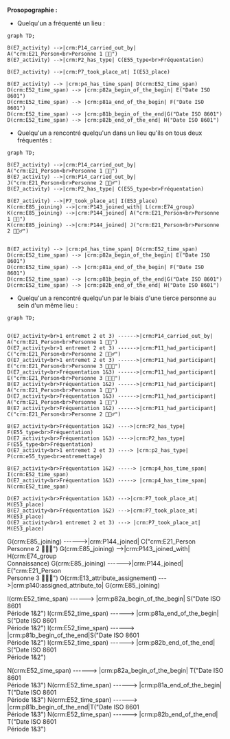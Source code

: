 **Prosopographie :**  
- Quelqu'un a fréquenté un lieu :
  
```mermaid
graph TD;

B(E7_activity) -->|crm:P14_carried_out_by| A("crm:E21_Person<br>Personne 1 👩🏼")
B(E7_activity) -->|crm:P2_has_type| C(E55_type<br>Fréquentation)

B(E7_activity) -->|crm:P7_took_place_at| I(E53_place)

B(E7_activity) --> |crm:p4_has_time_span| D(crm:E52_time_span)
D(crm:E52_time_span) --> |crm:p82a_begin_of_the_begin| E("Date ISO 8601")
D(crm:E52_time_span) --> |crm:p81a_end_of_the_begin| F("Date ISO 8601")
D(crm:E52_time_span) --> |crm:p81b_begin_of_the_end|G("Date ISO 8601")
D(crm:E52_time_span) --> |crm:p82b_end_of_the_end| H("Date ISO 8601")
```

- Quelqu'un a rencontré quelqu'un dans un lieu qu'ils on tous deux fréquentés :
  
```mermaid
graph TD;

B(E7_activity) -->|crm:P14_carried_out_by| A("crm:E21_Person<br>Personne 1 👩🏼")
B(E7_activity) -->|crm:P14_carried_out_by| J("crm:E21_Person<br>Personne 2 🧔🏻‍♂️")
B(E7_activity) -->|crm:P2_has_type| C(E55_type<br>Fréquentation)

B(E7_activity) -->|P7_took_place_at| I(E53_place)
K(crm:E85_joining) -->|crm:P143_joined_with| L(crm:E74_group)
K(crm:E85_joining) -->|crm:P144_joined| A("crm:E21_Person<br>Personne 1 👩🏼")
K(crm:E85_joining) -->|crm:P144_joined| J("crm:E21_Person<br>Personne 2 🧔🏻‍♂️")


B(E7_activity) --> |crm:p4_has_time_span| D(crm:E52_time_span)
D(crm:E52_time_span) --> |crm:p82a_begin_of_the_begin| E("Date ISO 8601")
D(crm:E52_time_span) --> |crm:p81a_end_of_the_begin| F("Date ISO 8601")
D(crm:E52_time_span) --> |crm:p81b_begin_of_the_end|G("Date ISO 8601")
D(crm:E52_time_span) --> |crm:p82b_end_of_the_end| H("Date ISO 8601")

```

- Quelqu'un a rencontré quelqu'un par le biais d'une tierce personne au sein d'un même lieu :

```mermaid
graph TD;


O(E7_activity<br>1 entremet 2 et 3) ------>|crm:P14_carried_out_by| A("crm:E21_Person<br>Personne 1 👩🏼")
O(E7_activity<br>1 entremet 2 et 3) ------>|crm:P11_had_participant| C("crm:E21_Person<br>Personne 2 🧔🏻‍♂️")
O(E7_activity<br>1 entremet 2 et 3) ------>|crm:P11_had_participant| E("crm:E21_Person<br>Personne 3 👩🏻‍🦰")
D(E7_activity<br>Fréquentation 1&3) ------>|crm:P11_had_participant| E("crm:E21_Person<br>Personne 3 👩🏻‍🦰")
B(E7_activity<br>Fréquentation 1&2) ------>|crm:P11_had_participant| A("crm:E21_Person<br>Personne 1 👩🏼")
D(E7_activity<br>Fréquentation 1&3) ------>|crm:P11_had_participant| A("crm:E21_Person<br>Personne 1 👩🏼")
B(E7_activity<br>Fréquentation 1&2) ------>|crm:P11_had_participant| C("crm:E21_Person<br>Personne 2 🧔🏻‍♂️")

B(E7_activity<br>Fréquentation 1&2) ---->|crm:P2_has_type| F(E55_type<br>Fréquentation)
D(E7_activity<br>Fréquentation 1&3) ---->|crm:P2_has_type| F(E55_type<br>Fréquentation)
O(E7_activity<br>1 entremet 2 et 3) ----> |crm:p2_has_type| P(crm:e55_type<br>entremettage)

B(E7_activity<br>Fréquentation 1&2) -----> |crm:p4_has_time_span| I(crm:E52_time_span)
D(E7_activity<br>Fréquentation 1&3) -----> |crm:p4_has_time_span| N(crm:E52_time_span)

D(E7_activity<br>Fréquentation 1&3) --->|crm:P7_took_place_at| M(E53_place)
B(E7_activity<br>Fréquentation 1&2) --->|crm:P7_took_place_at| M(E53_place)
O(E7_activity<br>1 entremet 2 et 3) ---> |crm:P7_took_place_at| M(E53_place)

```

























G(crm:E85_joining) ------>|crm:P144_joined| C("crm:E21_Person<br>Personne 2 🧔🏻‍♂️")
G(crm:E85_joining) -->|crm:P143_joined_with| H(crm:E74_group<br>Connaissance)
G(crm:E85_joining) ------>|crm:P144_joined| E("crm:E21_Person<br>Personne 3 👩🏻‍🦰")
O(crm:E13_attribute_assignement) --->|crm:p140:assigned_attribute_to| G(crm:E85_joining)

I(crm:E52_time_span) ------> |crm:p82a_begin_of_the_begin| S("Date ISO 8601<br>Période 1&2")
I(crm:E52_time_span) ------> |crm:p81a_end_of_the_begin| S("Date ISO 8601<br>Période 1&2")
I(crm:E52_time_span) ------> |crm:p81b_begin_of_the_end|S("Date ISO 8601<br>Période 1&2")
I(crm:E52_time_span) ------> |crm:p82b_end_of_the_end| S("Date ISO 8601<br>Période 1&2")

N(crm:E52_time_span) ------> |crm:p82a_begin_of_the_begin| T("Date ISO 8601<br>Période 1&3")
N(crm:E52_time_span) ------> |crm:p81a_end_of_the_begin| T("Date ISO 8601<br>Période 1&3")
N(crm:E52_time_span) ------> |crm:p81b_begin_of_the_end|T("Date ISO 8601<br>Période 1&3")
N(crm:E52_time_span) ------> |crm:p82b_end_of_the_end| T("Date ISO 8601<br>Période 1&3")

